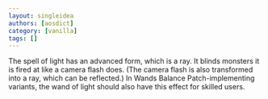 ```yaml
---
layout: singleidea
authors: [aosdict]
category: [vanilla]
tags: []
---
```

The spell of light has an advanced form, which is a ray. It blinds monsters it is fired at like a camera flash does. (The camera flash is also transformed into a ray, which can be reflected.) In Wands Balance Patch-implementing variants, the wand of light should also have this effect for skilled users.
